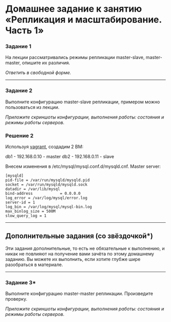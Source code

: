 # Домашнее задание к занятию «Репликация и масштабирование. Часть 1»


### Задание 1

На лекции рассматривались режимы репликации master-slave, master-master, опишите их различия.

*Ответить в свободной форме.*

---

### Задание 2

Выполните конфигурацию master-slave репликации, примером можно пользоваться из лекции.

*Приложите скриншоты конфигурации, выполнения работы: состояния и режимы работы серверов.*

### Решение 2

Используя [vagrant](./vagrantfile), создадим 2 ВМ:

db1 - 192.168.0.10 - master
db2 - 192.168.0.11 - slave

Внесем изменения в /etc/mysql/mysql.conf.d/mysqld.cnf.
Master server:
```
[mysqld]
pid-file = /var/run/mysqld/mysqld.pid
socket = /var/run/mysqld/mysqld.sock
datadir = /var/lib/mysql
bind-address            = 0.0.0.0  
log_error = /var/log/mysql/error.log
server-id = 1
log_bin = /var/log/mysql/mysql-bin.log
max_binlog_size = 500M
slow_query_log = 1
```

---

## Дополнительные задания (со звёздочкой*)
Эти задания дополнительные, то есть не обязательные к выполнению, и никак не повлияют на получение вами зачёта по этому домашнему заданию. Вы можете их выполнить, если хотите глубже шире разобраться в материале.

---

### Задание 3* 

Выполните конфигурацию master-master репликации. Произведите проверку.

*Приложите скриншоты конфигурации, выполнения работы: состояния и режимы работы серверов.*
